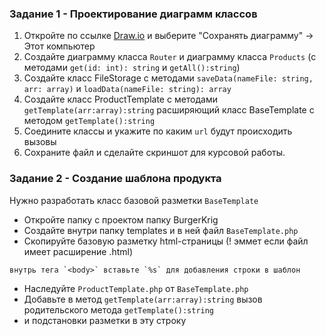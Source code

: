 ### Задание 1 - Проектирование диаграмм классов

1. Откройте по ссылке [Draw.io](https://draw.io) и выберите "Сохранять диаграмму" -> Этот компьютер  
2. Создайте диаграмму класса `Router` и диаграмму класса `Products` (с методами `get(id: int): string` и `getAll():string`)
3. Создайте класс FileStorage с методами `saveData(nameFile: string, arr: array)` и `loadData(nameFile: string): array`
4. Создайте класс ProductTemplate с методами `getTemplate(arr:array):string` расширяющий класс BaseTemplate c методом `getTemplate():string` 
5. Соедините классы и укажите по каким `url` будут происходить вызовы
6. Сохраните файл и сделайте скриншот для курсовой работы.

### Задание 2 - Создание шаблона продукта

Нужно разработать класс базовой разметки `BaseTemplate`

- Откройте папку с проектом папку BurgerKrig  
- Создайте внутри папку templates и в ней файл `BaseTemplate.php`   
- Скопируйте базовую разметку html-страницы (! эммет если файл имеет расширение .html)  
```
внутрь тега `<body>` вставьте `%s` для добавления строки в шаблон
```
- Наследуйте `ProductTemplate.php` от `BaseTemplate.php`
- Добавьте в метод `getTemplate(arr:array):string` вызов родительского метода `getTemplate():string`  
- и подстановки разметки в эту строку  
